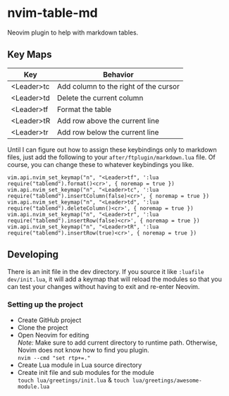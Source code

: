# nvim-table-md

Neovim plugin to help with markdown tables.

## Key Maps

| Key          | Behavior                              |
| ---          | ---                                   |
| \<Leader\>tc | Add column to the right of the cursor |
| \<Leader\>td | Delete the current column             |
| \<Leader\>tf | Format the table                      |
| \<Leader\>tR | Add row above the current line        |
| \<Leader\>tr | Add row below the current line        |

Until I can figure out how to assign these keybindings only to markdown files, just add the following to your `after/ftplugin/markdown.lua` file. Of course, you can change these to whatever keybindings you like.

```
vim.api.nvim_set_keymap("n", "<Leader>tf", ':lua require("tablemd").format()<cr>', { noremap = true })
vim.api.nvim_set_keymap("n", "<Leader>tc", ':lua require("tablemd").insertColumn(false)<cr>', { noremap = true })
vim.api.nvim_set_keymap("n", "<Leader>td", ':lua require("tablemd").deleteColumn()<cr>', { noremap = true })
vim.api.nvim_set_keymap("n", "<Leader>tr", ':lua require("tablemd").insertRow(false)<cr>', { noremap = true })
vim.api.nvim_set_keymap("n", "<Leader>tR", ':lua require("tablemd").insertRow(true)<cr>', { noremap = true })
```

## Developing

There is an init file in the dev directory.  If you source it like `:luafile dev/init.lua`, it will add a keymap that will reload the modules so that you can test your changes without having to exit and re-enter Neovim.

### Setting up the project

- Create GitHub project
- Clone the project
- Open Neovim for editing\
*Note:* Make sure to add current directory to runtime path. Otherwise, Novim does not know how to find you plugin.\
`nvim --cmd "set rtp+=."`
- Create Lua module in Lua source directory
- Create init file and sub modules for the module\
`touch lua/greetings/init.lua` & `touch lua/greetings/awesome-module.lua`
